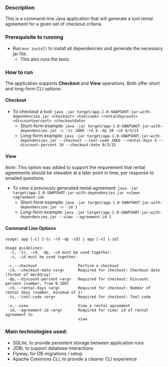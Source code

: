 ### Description
This is a command-line Java application that will generate a tool rental agreement for a given set of checkout criteria.

### Prerequisite to running
- Run `mvn install` to install all dependencies and generate the necessary jar file.
  - This also runs the tests

### How to run
The application supports **Checkout** and **View** operations. Both offer short and long-form CLI options:

#### Checkout
- To checkout a tool: `java -jar target/app-1.0-SNAPSHOT-jar-with-dependencies.jar <checkout> <toolcode> <rentaldaycount> <discountpercent> <checkoutdate>`
    - Short-form example: `java -jar target/app-1.0-SNAPSHOT-jar-with-dependencies.jar -c -tc JAKD -rd 4 -dp 10 -cd 9/3/15`
    - Long-form example: `java -jar target/app-1.0-SNAPSHOT-jar-with-dependencies.jar --checkout --tool-code JAKD --rental-days 4 --discount-percent 10 --checkout-date 9/3/15`

#### View
_Note_: This option was added to support the requirement that rental agreements should be viewable at a later point in time, per response to emailed questions.

- To view a previously generated rental agreement: `java -jar target/app-1.0-SNAPSHOT-jar-with-dependencies.jar <view> <agreement-id>`
  - Short-form example: `java -jar target/app-1.0-SNAPSHOT-jar-with-dependencies.jar -v -id 1`
  - Long-form example: `java -jar target/app-1.0-SNAPSHOT-jar-with-dependencies.jar --view --agreement-id 1`

#### Command Line Options
```
usage: app [-c] [-tc -rd -dp -cd] | app [-v] [-id]

Usage guidelines:
  -c, -tc, -rd, -dp, -cd must be used together.
  -v, -id must be used together.
  
 -c,--checkout                  Perform a checkout
 -cd,--checkout-date <arg>      Required for checkout: Checkout date (format of mm/dd/yy)
 -dp,--discount-percent <arg>   Required for checkout: Discount percent (number, from 0-100)
 -rd,--rental-days <arg>        Required for checkout: Number of rental days (number, minimum of 1)
 -tc,--tool-code <arg>          Required for checkout: Tool code
 
 -v,--view                      View a rental agreement
 -id,--agreement-id <arg>       Required for view: id of rental agreement to
                                view
```

### Main technologies used:

- SQLite, to provide persistent storage between application runs
- JDBI, to support database interactions
- Flyway, for DB migrations / setup
- Apache Commons CLI, to provide a cleaner CLI experience
